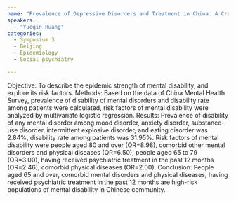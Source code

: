 ```yaml
---
name: "Prevalence of Depressive Disorders and Treatment in China: A Cross-sectional Study"
speakers:
  - "Yueqin Huang"
categories:
  - Symposium 3
  - Beijing
  - Epidemiology
  - Social psychiatry

---
```


Objective: To describe the epidemic strength of mental disability, and explore its risk factors. Methods: Based on the data of China Mental Health Survey, prevalence of disability of mental disorders and disability rate among patients were calculated, risk factors of mental disability were analyzed by multivariate logistic regression. Results: Prevalence of disability of any mental disorder among mood disorder, anxiety disorder, substance-use disorder, intermittent explosive disorder, and eating disorder was 2.84%, disability rate among patients was 31.95%. Risk factors of mental disability were people aged 80 and over (OR=8.98), comorbid other mental disorders and physical diseases (OR=6.50), people aged 65 to 79 (OR=3.00), having received psychiatric treatment in the past 12 months (OR=2.46), comorbid physical diseases (OR=2.00). Conclusion: People aged 65 and over, comorbid mental disorders and physical diseases, having received psychiatric treatment in the past 12 months are high-risk populations of mental disability in Chinese community.
